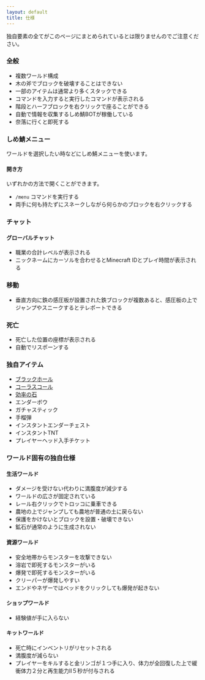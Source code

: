 ```yaml
---
layout: default
title: 仕様
---
```


独自要素の全てがこのページにまとめられているとは限りませんのでご注意ください。

### 全般
* 複数ワールド構成
* 木の斧でブロックを破壊することはできない
* 一部のアイテムは通常より多くスタックできる
* コマンドを入力すると実行したコマンドが表示される
* 階段とハーフブロックを右クリックで座ることができる
* 自動で情報を収集するしめ鯖BOTが稼働している
* 奈落に行くと即死する

### しめ鯖メニュー
ワールドを選択したい時などにしめ鯖メニューを使います。

#### 開き方
いずれかの方法で開くことができます。

* `/menu` コマンドを実行する
* 両手に何も持たずにスネークしながら何らかのブロックを右クリックする

### チャット
#### グローバルチャット
* 職業の合計レベルが表示される
* ニックネームにカーソルを合わせるとMinecraft IDとプレイ時間が表示される

### 移動
* 垂直方向に鉄の感圧板が設置された鉄ブロックが複数あると、感圧板の上でジャンプやスニークするとテレポートできる

### 死亡
* 死亡した位置の座標が表示される
* 自動でリスポーンする

### 独自アイテム
* [ブラックホール](/docs/black-hole)
* [コーラスコール](/docs/chorus-coal)
* [効率の石](/docs/efficient-stone)
* エンダーボウ
* ガチャスティック
* 手榴弾
* インスタントエンダーチェスト
* インスタントTNT
* プレイヤーヘッド入手チケット

### ワールド固有の独自仕様
#### 生活ワールド
* ダメージを受けない代わりに満腹度が減少する
* ワールドの広さが固定されている
* レール右クリックでトロッコに乗車できる
* 農地の上でジャンプしても農地が普通の土に戻らない
* 保護をかけないとブロックを設置・破壊できない
* 鉱石が通常のように生成されない

#### 資源ワールド
* 安全地帯からモンスターを攻撃できない
* 溶岩で即死するモンスターがいる
* 爆発で即死するモンスターがいる
* クリーパーが爆発しやすい
* エンドやネザーではベッドをクリックしても爆発が起きない

#### ショップワールド
* 経験値が手に入らない

#### キットワールド
* 死亡時にインベントリがリセットされる
* 満腹度が減らない
* プレイヤーをキルすると金リンゴが１つ手に入り、体力が全回復した上で緩衝体力２分と再生能力Ⅱ５秒が付与される
